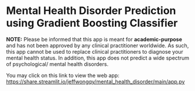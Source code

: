 # Mental Health Disorder Prediction using Gradient Boosting Classifier
**NOTE:** Please be informed that this app is meant for **academic-purpose** and has not been approved by any clinical practitioner worldwide. As such, this app cannot be used to replace clinical practitioners to diagnose your mental health status. In addition, this app does not predict a wide spectrum of psychological/ mental health disorders. 

You may click on this link to view the web app: https://share.streamlit.io/jeffwongqy/mental_health_disorder/main/app.py
